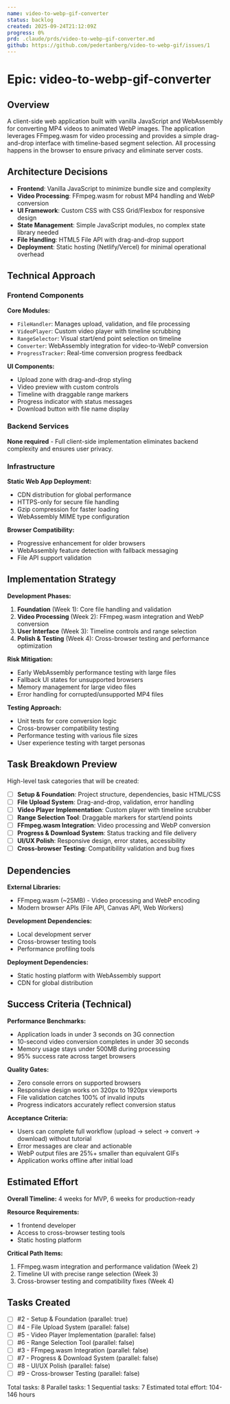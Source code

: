 ```yaml
---
name: video-to-webp-gif-converter
status: backlog
created: 2025-09-24T21:12:09Z
progress: 0%
prd: .claude/prds/video-to-webp-gif-converter.md
github: https://github.com/pedertanberg/video-to-webp-gif/issues/1
---
```


# Epic: video-to-webp-gif-converter

## Overview

A client-side web application built with vanilla JavaScript and WebAssembly for converting MP4 videos to animated WebP images. The application leverages FFmpeg.wasm for video processing and provides a simple drag-and-drop interface with timeline-based segment selection. All processing happens in the browser to ensure privacy and eliminate server costs.

## Architecture Decisions

- **Frontend**: Vanilla JavaScript to minimize bundle size and complexity
- **Video Processing**: FFmpeg.wasm for robust MP4 handling and WebP conversion
- **UI Framework**: Custom CSS with CSS Grid/Flexbox for responsive design
- **State Management**: Simple JavaScript modules, no complex state library needed
- **File Handling**: HTML5 File API with drag-and-drop support
- **Deployment**: Static hosting (Netlify/Vercel) for minimal operational overhead

## Technical Approach

### Frontend Components

**Core Modules:**
- `FileHandler`: Manages upload, validation, and file processing
- `VideoPlayer`: Custom video player with timeline scrubbing
- `RangeSelector`: Visual start/end point selection on timeline
- `Converter`: WebAssembly integration for video-to-WebP conversion
- `ProgressTracker`: Real-time conversion progress feedback

**UI Components:**
- Upload zone with drag-and-drop styling
- Video preview with custom controls
- Timeline with draggable range markers
- Progress indicator with status messages
- Download button with file name display

### Backend Services

**None required** - Full client-side implementation eliminates backend complexity and ensures user privacy.

### Infrastructure

**Static Web App Deployment:**
- CDN distribution for global performance
- HTTPS-only for secure file handling
- Gzip compression for faster loading
- WebAssembly MIME type configuration

**Browser Compatibility:**
- Progressive enhancement for older browsers
- WebAssembly feature detection with fallback messaging
- File API support validation

## Implementation Strategy

**Development Phases:**

1. **Foundation** (Week 1): Core file handling and validation
2. **Video Processing** (Week 2): FFmpeg.wasm integration and WebP conversion
3. **User Interface** (Week 3): Timeline controls and range selection
4. **Polish & Testing** (Week 4): Cross-browser testing and performance optimization

**Risk Mitigation:**
- Early WebAssembly performance testing with large files
- Fallback UI states for unsupported browsers
- Memory management for large video files
- Error handling for corrupted/unsupported MP4 files

**Testing Approach:**
- Unit tests for core conversion logic
- Cross-browser compatibility testing
- Performance testing with various file sizes
- User experience testing with target personas

## Task Breakdown Preview

High-level task categories that will be created:
- [ ] **Setup & Foundation**: Project structure, dependencies, basic HTML/CSS
- [ ] **File Upload System**: Drag-and-drop, validation, error handling
- [ ] **Video Player Implementation**: Custom player with timeline scrubber
- [ ] **Range Selection Tool**: Draggable markers for start/end points
- [ ] **FFmpeg.wasm Integration**: Video processing and WebP conversion
- [ ] **Progress & Download System**: Status tracking and file delivery
- [ ] **UI/UX Polish**: Responsive design, error states, accessibility
- [ ] **Cross-browser Testing**: Compatibility validation and bug fixes

## Dependencies

**External Libraries:**
- FFmpeg.wasm (~25MB) - Video processing and WebP encoding
- Modern browser APIs (File API, Canvas API, Web Workers)

**Development Dependencies:**
- Local development server
- Cross-browser testing tools
- Performance profiling tools

**Deployment Dependencies:**
- Static hosting platform with WebAssembly support
- CDN for global distribution

## Success Criteria (Technical)

**Performance Benchmarks:**
- Application loads in under 3 seconds on 3G connection
- 10-second video conversion completes in under 30 seconds
- Memory usage stays under 500MB during processing
- 95% success rate across target browsers

**Quality Gates:**
- Zero console errors on supported browsers
- Responsive design works on 320px to 1920px viewports
- File validation catches 100% of invalid inputs
- Progress indicators accurately reflect conversion status

**Acceptance Criteria:**
- Users can complete full workflow (upload → select → convert → download) without tutorial
- Error messages are clear and actionable
- WebP output files are 25%+ smaller than equivalent GIFs
- Application works offline after initial load

## Estimated Effort

**Overall Timeline:** 4 weeks for MVP, 6 weeks for production-ready

**Resource Requirements:**
- 1 frontend developer
- Access to cross-browser testing tools
- Static hosting platform

**Critical Path Items:**
1. FFmpeg.wasm integration and performance validation (Week 2)
2. Timeline UI with precise range selection (Week 3)
3. Cross-browser testing and compatibility fixes (Week 4)

## Tasks Created
- [ ] #2 - Setup & Foundation (parallel: true)
- [ ] #4 - File Upload System (parallel: false)
- [ ] #5 - Video Player Implementation (parallel: false)
- [ ] #6 - Range Selection Tool (parallel: false)
- [ ] #3 - FFmpeg.wasm Integration (parallel: false)
- [ ] #7 - Progress & Download System (parallel: false)
- [ ] #8 - UI/UX Polish (parallel: false)
- [ ] #9 - Cross-browser Testing (parallel: false)

Total tasks: 8
Parallel tasks: 1
Sequential tasks: 7
Estimated total effort: 104-146 hours
